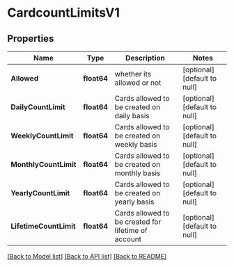 # CardcountLimitsV1

## Properties
Name | Type | Description | Notes
------------ | ------------- | ------------- | -------------
**Allowed** | **float64** | whether its allowed or not | [optional] [default to null]
**DailyCountLimit** | **float64** | Cards allowed to be created on daily basis | [optional] [default to null]
**WeeklyCountLimit** | **float64** | Cards allowed to be created on weekly basis | [optional] [default to null]
**MonthlyCountLimit** | **float64** | Cards allowed to be created on monthly basis | [optional] [default to null]
**YearlyCountLimit** | **float64** | Cards allowed to be created on yearly basis | [optional] [default to null]
**LifetimeCountLimit** | **float64** | Cards allowed to be created for lifetime of account | [optional] [default to null]

[[Back to Model list]](../README.md#documentation-for-models) [[Back to API list]](../README.md#documentation-for-api-endpoints) [[Back to README]](../README.md)

